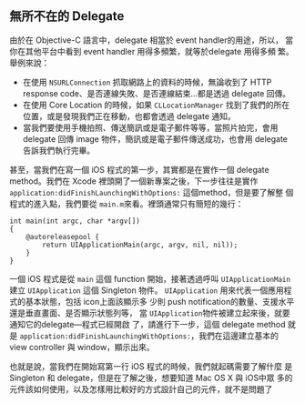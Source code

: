 無所不在的 Delegate
-------------------

由於在 Objective-C 語言中，delegate 相當於 event handler的用途，所以，
當你在其他平台中看到 event handler 用得多頻繁，就等於delegate 用得多頻
繁。舉例來說：

-   在使用 `NSURLConnection` 抓取網路上的資料的時候，無論收到了 HTTP
    response code、是否連線失敗、是否連線結束…都是透過 delegate 回傳。
-   在使用 Core Location 的時候，如果 `CLLocationManager`
    找到了我們的所在位置，或是發現我們正在移動，也都會透過 delegate
    通知。
-   當我們要使用手機拍照、傳送簡訊或是電子郵件等等，當照片拍完，會用
    delegate 回傳 image 物件，簡訊或是電子郵件傳送成功，也會用 delegate
    告訴我們執行完畢。

甚至，當我們在寫一個 iOS 程式的第一步，其實都是在實作一個 delegate
method。我們在 Xcode 裡頭開了一個新專案之後，下一步往往是實作
`application:didFinishLaunchingWithOptions:` 這個method，但是要了解整
個程式的進入點，我們要從 `main.m`來看。裡頭通常只有簡短的幾行：

``` objc
int main(int argc, char *argv[])
{
    @autoreleasepool {
        return UIApplicationMain(argc, argv, nil, nil));
    }
}
```

一個 iOS 程式是從 `main` 這個 function 開始，接著透過呼叫
`UIApplicationMain` 建立 `UIApplication` 這個 Singleton 物件。
`UIApplication` 用來代表一個應用程式的基本狀態，包括 icon上面該顯示多
少則 push notification的數量、支援水平還是垂直畫面、是否顯示狀態列等，
當 `UIApplication`物件被建立起來後，就要通知它的delegate—程式已經開啟
了，請進行下一步，這個 delegate method 就是
`application:didFinishLaunchingWithOptions:`，我們在這邊建立基本的
view controller 與 window，顯示出來。

也就是說，當我們在開始寫第一行 iOS 程式的時候，我們就起碼需要了解什麼
是Singleton 和 delegate，但是在了解之後，想要知道 Mac OS X 與 iOS中眾
多的元件該如何使用，以及怎樣用比較好的方式設計自己的元件，就不是問題了
